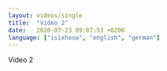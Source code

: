 ```yaml
---
layout: videos/single
title:  "Video 2"
date:   2020-07-23 09:07:53 +0200
language: ["isixhosa", "english", "german"]
---
```


Video 2